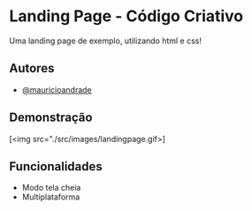 
# Landing Page - Código Criativo

Uma landing page de exemplo, utilizando html e css!

## Autores

- [@mauricioandrade](https://www.github.com/mauricioandrade)


## Demonstração

[<img src="./src/images/landingpage.gif>]





## Funcionalidades

- Modo tela cheia
- Multiplataforma



